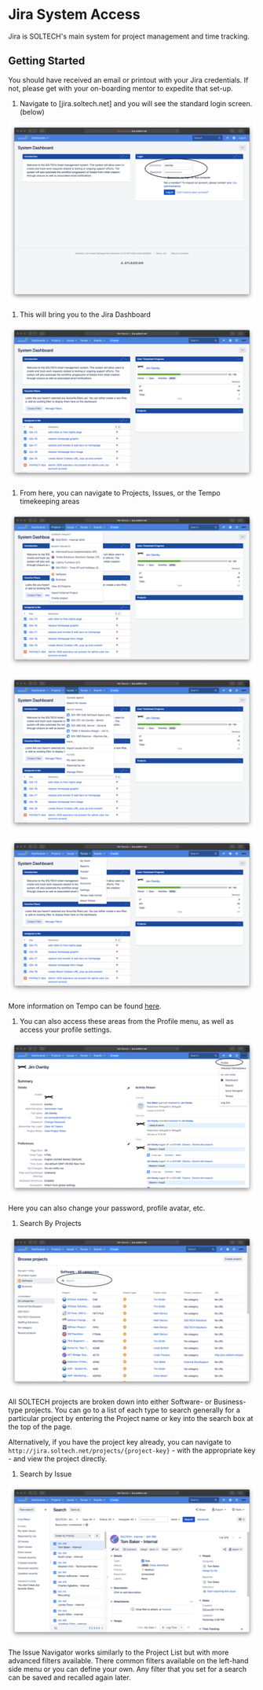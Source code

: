# Jira System Access

Jira is SOLTECH's main system for project management and time tracking.

## Getting Started

You should have received an email or printout with your Jira credentials. If not, please get with your on-boarding mentor to expedite that set-up.

1. Navigate to [jira.soltech.net] and you will see the standard login screen. (below)

![Jira Sign-in](./assets/Jira/jira-signin.png)

1. This will bring you to the Jira Dashboard

![Jira Dashboard](./assets/Jira/jira-dashboard.png)

1. From here, you can navigate to Projects, Issues, or the Tempo timekeeping areas

![Project DropDown](./assets/Jira/jira-dashboard-projects.png)

![Issues Dropdown](./assets/Jira/jira-dashboard-issues.png)

![Tempo Dropdown](./assets/Jira/jira-dashboard-tempo.png)

More information on Tempo can be found [here](Tempo_Timekeeping.md).

1. You can also access these areas from the Profile menu, as well as access your profile settings.

![Profile Page](./assets/Jira/jira-profile.png)

Here you can also change your password, profile avatar, etc.

1. Search By Projects

![Project List](./assets/Jira/jira-project-list.png)

All SOLTECH projects are broken down into either Software- or Business-type projects. You can go to a list of each type to search generally for a particular project by entering the Project name or key into the search box at the top of the page.

Alternatively, if you have the project key already, you can navigate to `http://jira.soltech.net/projects/{project-key}` - with the appropriate key - and view the project directly.

1. Search by Issue

![Issue Navigator](./assets/Jira/jira-issue-navigator.png)

The Issue Navigator works similarly to the Project List but with more advanced filters available. There common filters available on the left-hand side menu or you can define your own. Any filter that you set for a search can be saved and recalled again later.
